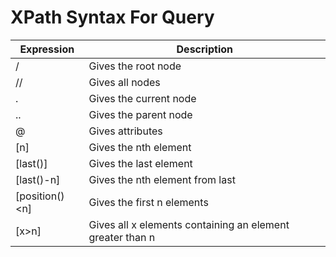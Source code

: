 # XPath Syntax For Query

| Expression      | Description                                                |
| --------------- | ---------------------------------------------------------- |
| /               | Gives the root node                                        |
| //              | Gives all nodes                                            |
| .               | Gives the current node                                     |
| ..              | Gives the parent node                                      |
| @               | Gives attributes                                           |
| [n]             | Gives the nth element                                      |
| [last()]        | Gives the last element                                     |
| [last()-n]      | Gives the nth element from last                            |
| [position()<n]  | Gives the first n elements                                 |
| [x>n]           | Gives all x elements containing an element greater than n  |
